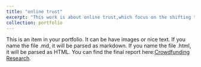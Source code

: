 ```yaml
---
title: "online trust"
excerpt: "This work is about online trust,which focus on the shifting trust on social media during crsis. <br/><img src='/images/trust.png'>"
collection: portfolio
---
```


This is an item in your portfolio. It can be have images or nice text. If you name the file .md, it will be parsed as markdown. If you name the file .html, it will be parsed as HTML. 
You can find the final report here:[Crowdfunding Research](../assets/Master_IS6912.pdf).
